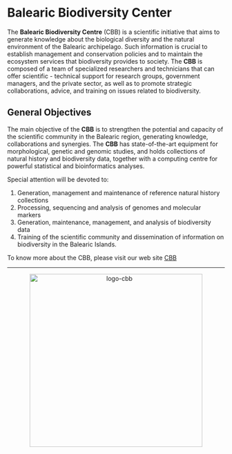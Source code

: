 # Balearic Biodiversity Center

The **Balearic Biodiversity Centre** (CBB) is a scientific initiative that aims to generate knowledge about the biological diversity and the natural environment of the Balearic archipelago. Such information is crucial to establish management and conservation policies and to maintain the ecosystem services that biodiversity provides to society. The **CBB** is composed of a team of specialized researchers and technicians that can offer scientific - technical support for research groups, government managers, and the private sector, as well as to promote strategic collaborations, advice, and training on issues related to biodiversity.

## General Objectives

The main objective of the **CBB** is to strengthen the potential and capacity of the scientific community in the Balearic region, generating knowledge, collaborations and synergies. The **CBB** has state-of-the-art equipment for morphological, genetic and genomic studies, and holds collections of natural history and biodiversity data, together with a computing centre for powerful statistical and bioinformatics analyses. 

Special attention will be devoted to:
1. Generation, management and maintenance of reference natural history collections
2. Processing, sequencing and analysis of genomes and molecular markers
3. Generation, maintenance, management, and analysis of biodiversity data
4. Training of the scientific community and dissemination of information on biodiversity in the Balearic Islands.

To know more about the CBB, please visit our web site [CBB](https://centrebaleardebiodiversitat.uib.eu)

<hr>

<div align="center">
<img width="400" alt="logo-cbb" src="https://github.com/centrebalearbiodiversitat/CBB_dataAnalysis/assets/21332064/f481e470-d981-46cc-9a37-8c141b98e868">
</div>

